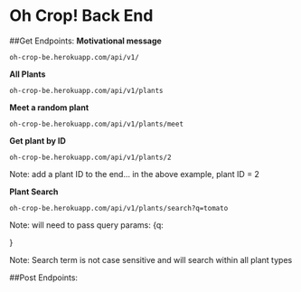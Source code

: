 # Oh Crop! Back End
##Get Endpoints:
__Motivational message__
```
oh-crop-be.herokuapp.com/api/v1/
```

__All Plants__
```
oh-crop-be.herokuapp.com/api/v1/plants
```

__Meet a random plant__
```
oh-crop-be.herokuapp.com/api/v1/plants/meet
```

__Get plant by ID__
```
oh-crop-be.herokuapp.com/api/v1/plants/2
```

Note: add a plant ID to the end... in the above example, plant ID = 2

__Plant Search__
```
oh-crop-be.herokuapp.com/api/v1/plants/search?q=tomato
```

Note: will need to pass query params: {q: <search term>}

Note: Search term is not case sensitive and will search within all plant types

##Post Endpoints:
